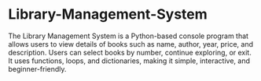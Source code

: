 # Library-Management-System
The Library Management System is a Python-based console program that allows users to view details of books such as name, author, year, price, and description. Users can select books by number, continue exploring, or exit. It uses functions, loops, and dictionaries, making it simple, interactive, and beginner-friendly.
